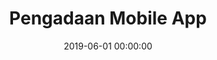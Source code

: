 ---
layout: inner
position: left
title: 'Pengadaan Mobile App'
lead_text: 'An app portal that provides information on the procurement of goods and services. I developed the frontend/mobile app side.'
tags: ['Kotlin', 'Android SDK']
featured_image: ['/img/posts/pengadaan.png']
date: 2019-06-01 00:00:00
categories: ['Android']
project_link: ''
button_icon: ''
button_text: ''
order: 22
visible: 1
company: 'Suitmedia Digital Agency'
---